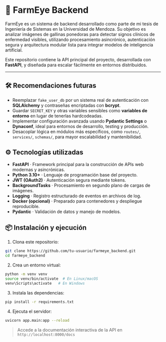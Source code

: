 # 🐔 FarmEye Backend

FarmEye es un sistema de backend desarrollado como parte de mi tesis de Ingeniería de Sistemas en la Universidad de Mendoza. Su objetivo es analizar imágenes de gallinas ponedoras para detectar signos clínicos de enfermedad visibles, utilizando procesamiento asincrónico, autenticación segura y arquitectura modular lista para integrar modelos de inteligencia artificial.

Este repositorio contiene la API principal del proyecto, desarrollada con **FastAPI**, y diseñada para escalar fácilmente en entornos distribuidos.

---

## 🛠️ Recomendaciones futuras

- Reemplazar `fake_user_db` por un sistema real de autenticación con **SQLAlchemy** y contraseñas encriptadas con **bcrypt**.
- Guardar `SECRET_KEY` y otras variables sensibles como **variables de entorno** en lugar de tenerlas hardcodeadas.
- Implementar configuración avanzada usando **Pydantic Settings** o **Dynaconf**, ideal para entornos de desarrollo, testing y producción.
- Desacoplar lógica en módulos más específicos, como `routes/`, `services/`, `schemas/`, para mayor escalabilidad y mantenibilidad.

## ⚙️ Tecnologías utilizadas

- **FastAPI** · Framework principal para la construcción de APIs web modernas y asincrónicas.
- **Python 3.10+** · Lenguaje de programación base del proyecto.
- **JWT (OAuth2)** · Autenticación segura mediante tokens.
- **BackgroundTasks** · Procesamiento en segundo plano de cargas de imágenes.
- **Logging** · Registro estructurado de eventos en archivos de log.
- **Docker (opcional)** · Preparado para contenedores y despliegue reproducible.
- **Pydantic** · Validación de datos y manejo de modelos.

## 📦 Instalación y ejecución

1. Clona este repositorio:

```bash
git clone https://github.com/tu-usuario/farmeye_backend.git
cd farmeye_backend
```

2. Crea un entorno virtual:

```bash
python -m venv venv
source venv/bin/activate  # En Linux/macOS
venv\Scripts\activate   # En Windows
```

3. Instala las dependencias:

```bash
pip install -r requirements.txt
```

4. Ejecuta el servidor:

```bash
uvicorn app.main:app --reload
```

> Accede a la documentación interactiva de la API en `http://localhost:8000/docs`
